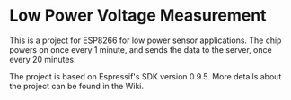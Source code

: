 # Low Power Voltage Measurement

This is a project for ESP8266 for low power sensor applications. 
The chip powers on once every 1 minute, and sends the data to the 
server, once every 20 minutes. 

The project is based on Espressif's SDK version 0.9.5. More details
about the project can be found in the Wiki. 
